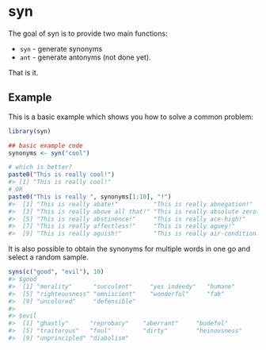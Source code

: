 <!-- README.md is generated from README.Rmd. Please edit that file -->
syn
===

The goal of syn is to provide two main functions:

-   `syn` - generate synonyms
-   `ant` - generate antonyms (not done yet).

That is it.

Example
-------

This is a basic example which shows you how to solve a common problem:

``` r
library(syn)

## basic example code
synonyms <- syn("cool") 

# which is better? 
paste0("This is really cool!") 
#> [1] "This is really cool!"
# OR 
paste0("This is really ", synonyms[1:10], "!")
#>  [1] "This is really abate!"          "This is really abnegation!"    
#>  [3] "This is really above all that!" "This is really absolute zero!" 
#>  [5] "This is really abstinence!"     "This is really ace-high!"      
#>  [7] "This is really affectless!"     "This is really aguey!"         
#>  [9] "This is really aguish!"         "This is really air-condition!"
```

It is also possible to obtain the synonyms for multiple words in one go
and select a random sample.

``` r
syns(c("good", "evil"), 10)
#> $good
#>  [1] "morality"      "succulent"     "yes indeedy"   "humane"       
#>  [5] "righteousness" "omniscient"    "wonderful"     "fab"          
#>  [9] "uncolored"     "defensible"   
#> 
#> $evil
#>  [1] "ghastly"      "reprobacy"    "aberrant"     "bodeful"     
#>  [5] "traitorous"   "foul"         "dirty"        "heinousness" 
#>  [9] "unprincipled" "diabolism"
```

